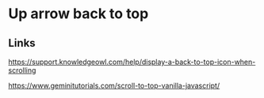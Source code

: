 # Up arrow back to top

## Links

https://support.knowledgeowl.com/help/display-a-back-to-top-icon-when-scrolling

https://www.geminitutorials.com/scroll-to-top-vanilla-javascript/
